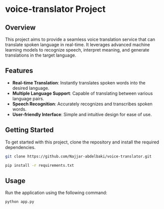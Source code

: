 # voice-translator Project


## Overview
This project aims to provide a seamless voice translation service that can translate spoken language in real-time. It leverages advanced machine learning models to recognize speech, interpret meaning, and generate translations in the target language.

## Features
- **Real-time Translation**: Instantly translates spoken words into the desired language.
- **Multiple Language Support**: Capable of translating between various language pairs.
- **Speech Recognition**: Accurately recognizes and transcribes spoken words.
- **User-friendly Interface**: Simple and intuitive design for ease of use.

## Getting Started
To get started with this project, clone the repository and install the required dependencies.

```bash
git clone https://github.com/Najjar-abdelbaki/voice-translator.git

pip install -r requirements.txt
```

## Usage
Run the application using the following command:

```bash
python app.py
